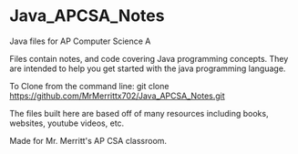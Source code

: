 # Java_APCSA_Notes
Java files for AP Computer Science A

Files contain notes, and code covering Java programming concepts. They are intended to help you get started with the java programming language.



To Clone from the command line:
git clone https://github.com/MrMerrittx702/Java_APCSA_Notes.git



The files built here are based off of many resources including books, websites, youtube videos, etc. 

Made for Mr. Merritt's AP CSA classroom. 
